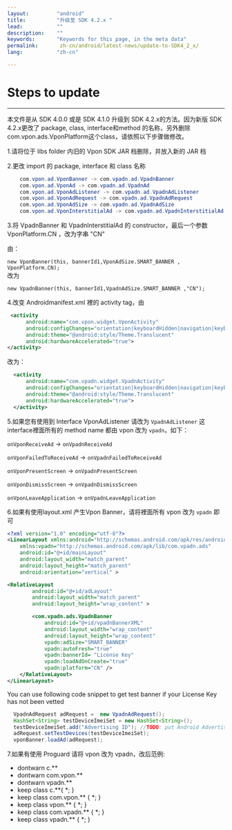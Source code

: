 ```yaml
---
layout:         "android"
title:          "升级至 SDK 4.2.x "
lead:           ""
description:    ""
keywords:       "Keywords for this page, in the meta data"
permalink:       zh-cn/android/latest-news/update-to-SDK4_2_x/
lang:           "zh-cn"

---
```


# Steps to update
---
本文件是从 SDK 4.0.0 或是 SDK 4.1.0 升级到 SDK 4.2.x的方法。因为新版 SDK 4.2.x更改了 package, class, interface和method 的名称，另外删除 com.vpon.ads.VponPlatform这个class，请依照以下步骤做修改。

1.请将位于 libs folder 内旧的 Vpon SDK JAR 档删除，并放入新的 JAR 档

2.更改 import 的 package, interface 和 class 名称

```java
    com.vpon.ad.VponBanner -> com.vpadn.ad.VpadnBanner
    com.vpon.ad.VponAd -> com.vpadn.ad.VpadnAd
    com.vpon.ad.VponAdListener -> com.vpadn.ad.VpadnAdListener
    com.vpon.ad.VponAdRequest -> com.vpadn.ad.VpadnAdRequest
    com.vpon.ad.VponAdSize -> com.vpadn.ad.VpadnAdSize
    com.vpon.ad.VponInterstitialAd -> com.vpadn.ad.VpadnInterstitialAd
```

3.将 VpadnBanner 和 VpadnInterstitialAd 的 constructor，最后一个参数 VponPlatform.CN ，改为字串 "CN"

由：

  `new VponBanner(this, bannerId1,VponAdSize.SMART_BANNER , VponPlatform.CN);`<br>
改为

  `new VpadnBanner(this, bannerId1,VpadnAdSize.SMART_BANNER ,"CN");`
<br>

4.改变 Androidmanifest.xml 裡的 activity tag，由

```xml
 <activity
      android:name="com.vpon.widget.VponActivity"
      android:configChanges="orientation|keyboardHidden|navigation|keyboard|screenLayout|uiMode|screenSize|smallestScreenSize"
      android:theme="@android:style/Theme.Translucent"
      android:hardwareAccelerated="true">
</activity>
```
改为：

```xml
  <activity
      android:name="com.vpadn.widget.VpadnActivity"
      android:configChanges="orientation|keyboardHidden|navigation|keyboard|screenLayout|uiMode|screenSize|smallestScreenSize"
      android:theme="@android:style/Theme.Translucent"
      android:hardwareAccelerated="true">
  </activity>
```

5.如果您有使用到 Interface VponAdListener 请改为 `VpadnAdListener` 这interface裡面所有的  method name 都由 vpon 改为 `vpadn`，如下：

`onVponReceiveAd` -> `onVpadnReceiveAd`  

`onVponFailedToReceiveAd` -> `onVpadnFailedToReceiveAd`  

`onVponPresentScreen` -> `onVpadnPresentScreen`  

`onVponDismissScreen` -> `onVpadnDismissScreen`  

`onVponLeaveApplication` -> `onVpadnLeaveApplication`

6.如果有使用layout.xml 产生Vpon Banner，请将裡面所有 vpon 改为 `vpadn` 即可

```xml
<?xml version="1.0" encoding="utf-8"?>
<LinearLayout xmlns:android="http://schemas.android.com/apk/res/android"
    xmlns:vpadn="http://schemas.android.com/apk/lib/com.vpadn.ads"
    android:id="@+id/mainLayout"
    android:layout_width="match_parent"
    android:layout_height="match_parent"
    android:orientation="vertical" >

<RelativeLayout
        android:id="@+id/adLayout"
        android:layout_width="match_parent"
        android:layout_height="wrap_content" >

        <com.vpadn.ads.VpadnBanner
            android:id="@+id/vpadnBannerXML"
            android:layout_width="wrap_content"
            android:layout_height="wrap_content"
            vpadn:adSize="SMART_BANNER"
            vpadn:autoFresh="true"
            vpadn:bannerId= "License Key"
            vpadn:loadAdOnCreate="true"
            vpadn:platform="CN" />
    </RelativeLayout>
</LinearLayout>
```
You can use following code snippet to get test banner if your License Key has not been vetted

```java
  VpadnAdRequest adRequest =  new VpadnAdRequest();
  HashSet<String> testDeviceImeiSet = new HashSet<String>();
  testDeviceImeiSet.add("Advertising ID"); //TODO: put Android Advertising ID
  adRequest.setTestDevices(testDeviceImeiSet);
  vponBanner.loadAd(adRequest);
```

7.如果有使用 Proguard 请将 vpon 改为 vpadn，改后范例:<br>
- dontwarn c.\*\* <br>
- dontwarn com.vpon.\*\* <br>
- dontwarn vpadn.\*\* <br>
- keep class c.\*\*{ \*; } <br>
- keep class com.vpon.\*\* { \*; } <br>
- keep class vpon.\*\* { \*; } <br>
- keep class com.vpadn.\*\* { \*; } <br>
- keep class vpadn.\*\* { \*; } <br>
